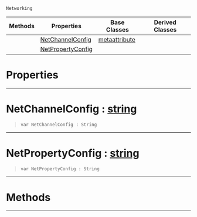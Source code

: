  `Networking`

|Methods|Properties|Base Classes|Derived Classes|
|---|---|---|---|
| |[NetChannelConfig](metanetproperty.md#netchannelconfig-zilch-en)|[metaattribute](metaattribute.md)| |
| |[NetPropertyConfig](metanetproperty.md#netpropertyconfig-zilch-e)| | |


 #  Properties


---  
 #  NetChannelConfig : [string](../nada_base_types/string.md)

> 
> ```TS:Nada
> var NetChannelConfig : String


---  
 #  NetPropertyConfig : [string](../nada_base_types/string.md)

> 
> ```TS:Nada
> var NetPropertyConfig : String


---  
 #  Methods


---  
 

 